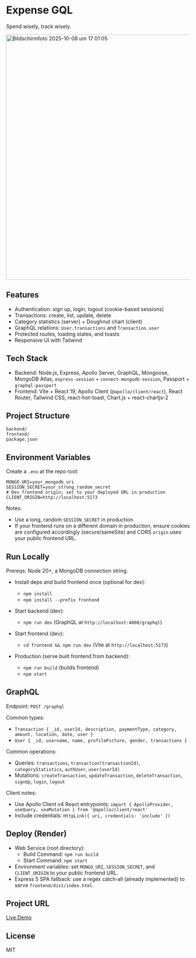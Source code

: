 # Expense GQL

Spend wisely, track wisely.

<img width="1252" height="671" alt="Bildschirmfoto 2025-10-08 um 17 01 05" src="https://github.com/user-attachments/assets/70369a67-4948-48b4-8d78-e032da470e55" />

## Features

- Authentication: sign up, login, logout (cookie-based sessions)
- Transactions: create, list, update, delete
- Category statistics (server) + Doughnut chart (client)
- GraphQL relations: `User.transactions` and `Transaction.user`
- Protected routes, loading states, and toasts
- Responsive UI with Tailwind

## Tech Stack

- Backend: Node.js, Express, Apollo Server, GraphQL, Mongoose, MongoDB Atlas, `express-session` + `connect-mongodb-session`, Passport + `graphql-passport`
- Frontend: Vite + React 19, Apollo Client (`@apollo/client/react`), React Router, Tailwind CSS, react-hot-toast, Chart.js + react-chartjs-2

## Project Structure

```
backend/
frontend/
package.json
```

## Environment Variables

Create a `.env` at the repo root:

```
MONGO_URI=your_mongodb_uri
SESSION_SECRET=your_strong_random_secret
# Dev frontend origin; set to your deployed URL in production
CLIENT_ORIGIN=http://localhost:5173
```

Notes:
- Use a long, random `SESSION_SECRET` in production.
- If your frontend runs on a different domain in production, ensure cookies are configured accordingly (secure/sameSite) and CORS `origin` uses your public frontend URL.

## Run Locally

Prereqs: Node 20+, a MongoDB connection string.

- Install deps and build frontend once (optional for dev):
  - `npm install`
  - `npm install --prefix frontend`

- Start backend (dev):
  - `npm run dev` (GraphQL at `http://localhost:4000/graphql`)

- Start frontend (dev):
  - `cd frontend && npm run dev` (Vite at `http://localhost:5173`)

- Production (serve built frontend from backend):
  - `npm run build` (builds frontend)
  - `npm start`

## GraphQL

Endpoint: `POST /graphql`

Common types:
- `Transaction { _id, userId, description, paymentType, category, amount, location, date, user }`
- `User { _id, username, name, profilePicture, gender, transactions }`

Common operations:
- Queries: `transactions`, `transaction(transactionId)`, `categoryStatistics`, `authUser`, `user(userId)`
- Mutations: `createTransaction`, `updateTransaction`, `deleteTransaction`, `signUp`, `login`, `logout`

Client notes:
- Use Apollo Client v4 React entrypoints: `import { ApolloProvider, useQuery, useMutation } from '@apollo/client/react'`
- Include credentials: `HttpLink({ uri, credentials: 'include' })`

## Deploy (Render)

- Web Service (root directory):
  - Build Command: `npm run build`
  - Start Command: `npm start`
- Environment variables: set `MONGO_URI`, `SESSION_SECRET`, and `CLIENT_ORIGIN` to your public frontend URL.
- Express 5 SPA fallback: use a regex catch‑all (already implemented) to serve `frontend/dist/index.html`.

## Project URL

[Live Demo](expense-tracker-gql-1.onrender.com)

## License

MIT
